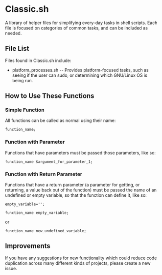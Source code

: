 # Classic.sh
A library of helper files for simplifying every-day tasks in shell scripts. Each file is focused on categories of common tasks, and can be included as needed.

## File List
Files found in Classic.sh include:

* platform_processes.sh -- Provides platform-focused tasks, such as seeing if the user can sudo, or determining which GNU/Linux OS is being run.

## How to Use These Functions
### Simple Function
All functions can be called as normal using their name:
```
function_name;
```

### Function with Parameter
Functions that have parameters must be passed those parameters, like so:
```
function_name $argument_for_parameter_1;
```

### Function with Return Parameter
Functions that have a return parameter (a parameter for getting, or returning, a value back out of the function) must be passed the name of an undefined or empty variable, so that the function can define it, like so:
```
empty_variable='';

function_name empty_variable;
```
or
```
function_name new_undefined_variable;
```

## Improvements
If you have any suggestions for new functionality which could reduce code duplication across many different kinds of projects, please create a new issue.